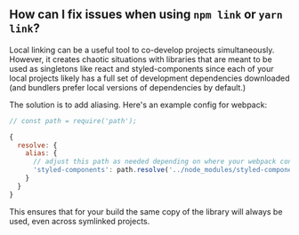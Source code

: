 ## How can I fix issues when using `npm link` or `yarn link`?

Local linking can be a useful tool to co-develop projects simultaneously. However, it creates chaotic situations with libraries that are meant to be used as singletons like react and styled-components since each of your local projects likely has a full set of development dependencies downloaded (and bundlers prefer local versions of dependencies by default.)

The solution is to add aliasing. Here's an example config for webpack:

```js
// const path = require('path');

{
  resolve: {
    alias: {
      // adjust this path as needed depending on where your webpack config is
      'styled-components': path.resolve('../node_modules/styled-components')
    }
  }
}
```

This ensures that for your build the same copy of the library will always be used, even across symlinked projects.
